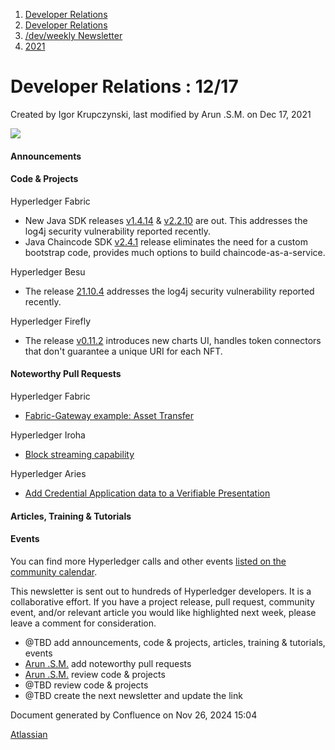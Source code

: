 1. [Developer Relations](index.html)
2. [Developer Relations](Developer-Relations_17170434.html)
3. [/dev/weekly Newsletter](17170445.html)
4. [2021](2021_17170692.html)

# Developer Relations : 12/17

Created by Igor Krupczynski, last modified by Arun .S.M. on Dec 17, 2021

![](attachments/17170434/17171308.png?height=169)

#### Announcements

#### Code &amp; Projects

Hyperledger Fabric

- New Java SDK releases [v1.4.14](https://github.com/hyperledger/fabric-sdk-java/releases/tag/v1.4.14) &amp; [v2.2.10](https://github.com/hyperledger/fabric-sdk-java/releases/tag/v2.2.10) are out. This addresses the log4j security vulnerability reported recently.
- Java Chaincode SDK [v2.4.1](https://github.com/hyperledger/fabric-chaincode-java/releases/tag/v2.4.1) release eliminates the need for a custom bootstrap code, provides much options to build chaincode-as-a-service.

Hyperledger Besu

- The release [21.10.4](https://github.com/hyperledger/besu/releases/tag/21.10.4) addresses the log4j security vulnerability reported recently.

Hyperledger Firefly

- The release [v0.11.2](https://github.com/hyperledger/firefly/releases/tag/v0.11.2) introduces new charts UI, handles token connectors that don't guarantee a unique URI for each NFT.

#### Noteworthy Pull Requests

Hyperledger Fabric

- [Fabric-Gateway example: Asset Transfer](https://github.com/hyperledger/fabric-samples/pull/565)

Hyperledger Iroha

- [Block streaming capability](https://github.com/hyperledger/iroha/pull/1724)

Hyperledger Aries

- [Add Credential Application data to a Verifiable Presentation](https://github.com/hyperledger/aries-framework-go/pull/3109)

#### Articles, Training &amp; Tutorials

#### Events

You can find more Hyperledger calls and other events [listed on the community calendar](https://lf-hyperledger.atlassian.net/wiki/display/HYP/Calendar+of+Public+Meetings).

This newsletter is sent out to hundreds of Hyperledger developers. It is a collaborative effort. If you have a project release, pull request, community event, and/or relevant article you would like highlighted next week, please leave a comment for consideration.

- @TBD add announcements, code &amp; projects, articles, training &amp; tutorials, events
- [Arun .S.M.](https://lf-hyperledger.atlassian.net/wiki/people/621a0e5097d313006ba7386a?ref=confluence) add noteworthy pull requests
- [Arun .S.M.](https://lf-hyperledger.atlassian.net/wiki/people/621a0e5097d313006ba7386a?ref=confluence) review code &amp; projects
- @TBD review code &amp; projects
- @TBD create the next newsletter and update the link

Document generated by Confluence on Nov 26, 2024 15:04

[Atlassian](http://www.atlassian.com/)
